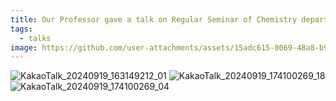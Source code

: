 ```yaml
---
title: Our Professor gave a talk on Regular Seminar of Chemistry department.
tags:
  - talks
image: https://github.com/user-attachments/assets/15adc615-8069-48a8-b930-c4a1c17c2cff
---
```



![KakaoTalk_20240919_163149212_01](https://github.com/user-attachments/assets/15adc615-8069-48a8-b930-c4a1c17c2cff)
![KakaoTalk_20240919_174100269_18](https://github.com/user-attachments/assets/0d2263e2-9236-40fc-9692-0ed8429bdd15)
![KakaoTalk_20240919_174100269_04](https://github.com/user-attachments/assets/a96da258-6601-441a-bc92-8c56a26f1dd4)
